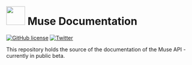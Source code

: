 # <img src="https://muse.lighton.ai/img/logo.ed57408e.png" width=50/> Muse Documentation

[![GitHub license](https://img.shields.io/badge/license-MIT-blue.svg)](LICENSE)  [![Twitter](https://img.shields.io/twitter/follow/LightOnIO?style=social)](https://twitter.com/LightOnIO)

This repository holds the source of the documentation of the Muse API - currently in public beta.
